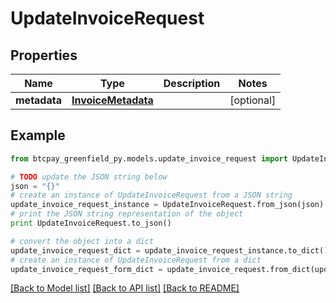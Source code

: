 # UpdateInvoiceRequest


## Properties
Name | Type | Description | Notes
------------ | ------------- | ------------- | -------------
**metadata** | [**InvoiceMetadata**](InvoiceMetadata.md) |  | [optional] 

## Example

```python
from btcpay_greenfield_py.models.update_invoice_request import UpdateInvoiceRequest

# TODO update the JSON string below
json = "{}"
# create an instance of UpdateInvoiceRequest from a JSON string
update_invoice_request_instance = UpdateInvoiceRequest.from_json(json)
# print the JSON string representation of the object
print UpdateInvoiceRequest.to_json()

# convert the object into a dict
update_invoice_request_dict = update_invoice_request_instance.to_dict()
# create an instance of UpdateInvoiceRequest from a dict
update_invoice_request_form_dict = update_invoice_request.from_dict(update_invoice_request_dict)
```
[[Back to Model list]](../README.md#documentation-for-models) [[Back to API list]](../README.md#documentation-for-api-endpoints) [[Back to README]](../README.md)


